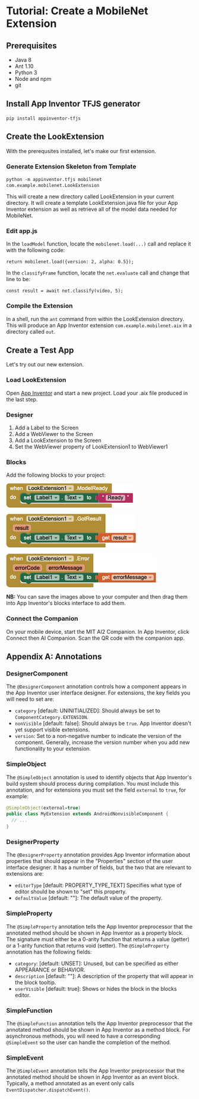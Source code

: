 # Tutorial: Create a MobileNet Extension

## Prerequisites

* Java 8
* Ant 1.10
* Python 3
* Node and npm
* git

## Install App Inventor TFJS generator

```
pip install appinventor-tfjs
```

## Create the LookExtension

With the prerequsites installed, let's make our first extension.

### Generate Extension Skeleton from Template

```
python -m appinventor.tfjs mobilenet com.example.mobilenet.LookExtension
```

This will create a new directory called LookExtension in your current directory. It will create a template LookExtension.java file for your App Inventor extension as well as retrieve all of the model data needed for MobileNet.

### Edit app.js

In the `loadModel` function, locate the `mobilenet.load(...)` call and replace it with the following code:

```
return mobilenet.load({version: 2, alpha: 0.5});
```

In the `classifyFrame` function, locate the `net.evaluate` call and change that line to be:

```
const result = await net.classify(video, 5);
```

### Compile the Extension

In a shell, run the `ant` command from within the LookExtension directory. This will produce an App Inventor extension `com.example.mobilenet.aix` in a directory called `out`.

## Create a Test App

Let's try out our new extension.

### Load LookExtension

Open [App Inventor](http://ai2.appinventor.mit.edu) and start a new project. Load your .aix file produced in the last step.

### Designer

1. Add a Label to the Screen
2. Add a WebViewer to the Screen
3. Add a LookExtension to the Screen
4. Set the WebViewer property of LookExtension1 to WebViewer1

### Blocks

Add the following blocks to your project:

![event handler when Look Extension 1 dot Model Ready do set Label 1 dot Text to string Ready](images/model-ready.png)

![event handler when Look Extension 1 dot Model Ready with parameter result do set Label 1 dot Text to get variable result](images/got-result.png)

![event handler when Look Extension 1 dot Error with parameters error code, error message do set Label 1 dot Text to get variable error message](images/error.png)

**NB:** You can save the images above to your computer and then drag them into App Inventor's blocks interface to add them.

### Connect the Companion

On your mobile device, start the MIT AI2 Companion. In App Inventor, click Connect then AI Companion. Scan the QR code with the companion app.

## Appendix A: Annotations

### DesignerComponent

The `@DesignerComponent` annotation controls how a component appears in the App Inventor user interface designer. For extensions, the key fields you will need to set are:

- `category` [default: UNINITIALIZED]: Should always be set to `ComponentCategory.EXTENSION`.
- `nonVisible` [default: false]: Should always be `true`. App Inventor doesn't yet support visible extensions.
- `version`: Set to a non-negative number to indicate the version of the component. Generally, increase the version number when you add new functionality to your extension.

### SimpleObject

The `@SimpleObject` annotation is used to identify objects that App Inventor's build system should process during compilation. You must include this annotation, and for extensions you must set the field `external` to `true`, for example:

```java
@SimpleObject(external=true)
public class MyExtension extends AndroidNonvisibleComponent {
  // ...
}
```

### DesignerProperty

The `@DesignerProperty` annotation provides App Inventor information about properties that should appear in the "Properties" section of the user interface designer. It has a number of fields, but the two that are relevant to extensions are:

- `editorType` [default: PROPERTY\_TYPE_TEXT] Specifies what type of editor should be shown to "set" this property.
- `defaultValue` [default: ""]: The default value of the property.

### SimpleProperty

The `@SimpleProperty` annotation tells the App Inventor preprocessor that the annotated method should be shown in App Inventor as a property block. The signature must either be a 0-arity function that returns a value (getter) or a 1-arity function that returns void (setter). The `@SimpleProperty` annotation has the following fields:

- `category`: [default: UNSET]: Unused, but can be specified as either APPEARANCE or BEHAVIOR.
- `description` [default: ""]: A description of the property that will appear in the block tooltip.
- `userVisible` [default: true]: Shows or hides the block in the blocks editor.

### SimpleFunction

The `@SimpleFunction` annotation tells the App Inventor preprocessor that the annotated method should be shown in App Inventor as a method block. For asynchronous methods, you will need to have a corresponding `@SimpleEvent` so the user can handle the completion of the method.

### SimpleEvent

The `@SimpleEvent` annotation tells the App Inventor preprocessor that the annotated method should be shown in App Inventor as an event block. Typically, a method annotated as an event only calls `EventDispatcher.dispatchEvent()`.
